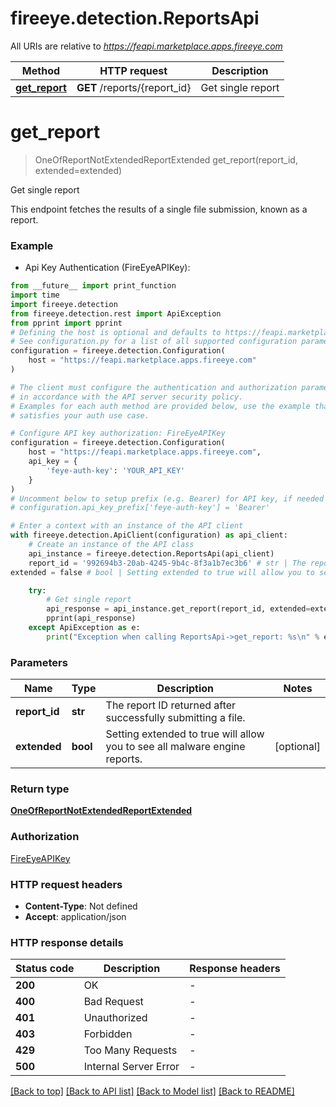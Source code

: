 # fireeye.detection.ReportsApi

All URIs are relative to *https://feapi.marketplace.apps.fireeye.com*

Method | HTTP request | Description
------------- | ------------- | -------------
[**get_report**](ReportsApi.md#get_report) | **GET** /reports/{report_id} | Get single report


# **get_report**
> OneOfReportNotExtendedReportExtended get_report(report_id, extended=extended)

Get single report

This endpoint fetches the results of a single file submission, known as a report.

### Example

* Api Key Authentication (FireEyeAPIKey):
```python
from __future__ import print_function
import time
import fireeye.detection
from fireeye.detection.rest import ApiException
from pprint import pprint
# Defining the host is optional and defaults to https://feapi.marketplace.apps.fireeye.com
# See configuration.py for a list of all supported configuration parameters.
configuration = fireeye.detection.Configuration(
    host = "https://feapi.marketplace.apps.fireeye.com"
)

# The client must configure the authentication and authorization parameters
# in accordance with the API server security policy.
# Examples for each auth method are provided below, use the example that
# satisfies your auth use case.

# Configure API key authorization: FireEyeAPIKey
configuration = fireeye.detection.Configuration(
    host = "https://feapi.marketplace.apps.fireeye.com",
    api_key = {
        'feye-auth-key': 'YOUR_API_KEY'
    }
)
# Uncomment below to setup prefix (e.g. Bearer) for API key, if needed
# configuration.api_key_prefix['feye-auth-key'] = 'Bearer'

# Enter a context with an instance of the API client
with fireeye.detection.ApiClient(configuration) as api_client:
    # Create an instance of the API class
    api_instance = fireeye.detection.ReportsApi(api_client)
    report_id = '992694b3-20ab-4245-9b4c-8f3a1b7ec3b6' # str | The report ID returned after successfully submitting a file.
extended = false # bool | Setting extended to true will allow you to see all malware engine reports. (optional)

    try:
        # Get single report
        api_response = api_instance.get_report(report_id, extended=extended)
        pprint(api_response)
    except ApiException as e:
        print("Exception when calling ReportsApi->get_report: %s\n" % e)
```

### Parameters

Name | Type | Description  | Notes
------------- | ------------- | ------------- | -------------
 **report_id** | **str**| The report ID returned after successfully submitting a file. | 
 **extended** | **bool**| Setting extended to true will allow you to see all malware engine reports. | [optional] 

### Return type

[**OneOfReportNotExtendedReportExtended**](OneOfReportNotExtendedReportExtended.md)

### Authorization

[FireEyeAPIKey](../README.md#FireEyeAPIKey)

### HTTP request headers

 - **Content-Type**: Not defined
 - **Accept**: application/json

### HTTP response details
| Status code | Description | Response headers |
|-------------|-------------|------------------|
**200** | OK |  -  |
**400** | Bad Request |  -  |
**401** | Unauthorized |  -  |
**403** | Forbidden |  -  |
**429** | Too Many Requests |  -  |
**500** | Internal Server Error |  -  |

[[Back to top]](#) [[Back to API list]](../README.md#documentation-for-api-endpoints) [[Back to Model list]](../README.md#documentation-for-models) [[Back to README]](../README.md)

